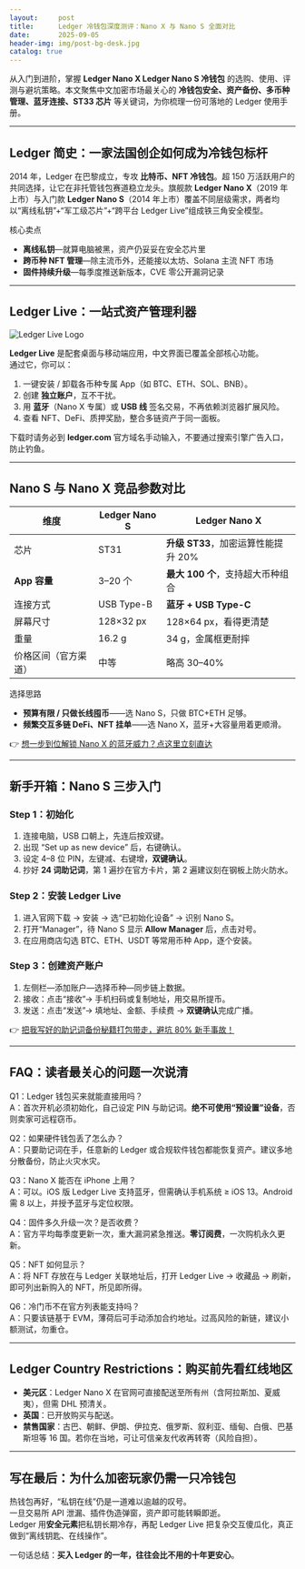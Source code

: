 ```yaml
---
layout:     post
title:      Ledger 冷钱包深度测评：Nano X 与 Nano S 全面对比
date:       2025-09-05
header-img: img/post-bg-desk.jpg
catalog: true
---
```


从入门到进阶，掌握 **Ledger Nano X Ledger Nano S 冷钱包** 的选购、使用、评测与避坑策略。本文聚焦中文加密市场最关心的 **冷钱包安全、资产备份、多币种管理、蓝牙连接、ST33 芯片** 等关键词，为你梳理一份可落地的 Ledger 使用手册。

---

## Ledger 简史：一家法国创企如何成为冷钱包标杆

2014 年，Ledger 在巴黎成立，专攻 **比特币、NFT 冷钱包**。超 150 万活跃用户的共同选择，让它在非托管钱包赛道稳立龙头。旗舰款 **Ledger Nano X**（2019 年上市）与入门款 **Ledger Nano S**（2014 年上市）覆盖不同层级需求，两者均以“离线私钥”+“军工级芯片”+“跨平台 Ledger Live”组成铁三角安全模型。

核心卖点  
- **离线私钥**—就算电脑被黑，资产仍妥妥在安全芯片里  
- **跨币种 NFT 管理**—除主流币外，还能接以太坊、Solana 主流 NFT 市场  
- **固件持续升级**—每季度推送新版本，CVE 零公开漏洞记录

---

## Ledger Live：一站式资产管理利器

<img src="none" alt="Ledger Live Logo" />

**Ledger Live** 是配套桌面与移动端应用，中文界面已覆盖全部核心功能。  
通过它，你可以：

1. 一键安装 / 卸载各币种专属 App（如 BTC、ETH、SOL、BNB）。  
2. 创建 **独立账户**，互不干扰。  
3. 用 **蓝牙**（Nano X 专属）或 **USB 线** 签名交易，不再依赖浏览器扩展风险。  
4. 查看 NFT、DeFi、质押奖励，整合多链资产于同一面板。

下载时请务必到 **ledger.com** 官方域名手动输入，不要通过搜索引擎广告入口，防止钓鱼。

---

## Nano S 与 Nano X 竞品参数对比

| **维度** | **Ledger Nano S** | **Ledger Nano X** |
| --- | --- | --- |
| 芯片 | ST31 | **升级 ST33**，加密运算性能提升 20% |
| **App 容量** | 3–20 个 | **最大 100 个**，支持超大币种组合 |
| 连接方式 | USB Type-B | **蓝牙 + USB Type-C** |
| 屏幕尺寸 | 128×32 px | 128×64 px，看得更清楚 |
| 重量 | 16.2 g | 34 g，金属框更耐摔 |
| 价格区间（官方渠道） | 中等 | 略高 30–40% |

选择思路  
- **预算有限 / 只做长线囤币**——选 Nano S，只做 BTC+ETH 足够。  
- **频繁交互多链 DeFi、NFT 挂单**——选 Nano X，蓝牙+大容量用着更顺滑。  

👉 [想一步到位解锁 Nano X 的蓝牙威力？点这里立刻直达](https://okxdog.com/)

---

## 新手开箱：Nano S 三步入门

### Step 1：初始化  
1. 连接电脑，USB 口朝上，先连后按双键。  
2. 出现 “Set up as new device” 后，右键确认。  
3. 设定 4–8 位 PIN，左键减、右键增，**双键确认**。  
4. 抄好 **24 词助记词**，第 1 遍抄在官方卡片，第 2 遍建议刻在钢板上防火防水。

### Step 2：安装 Ledger Live  
1. 进入官网下载 → 安装 → 选“已初始化设备” → 识别 Nano S。  
2. 打开“Manager”，待 Nano S 显示 **Allow Manager** 后，点击对号。  
3. 在应用商店勾选 BTC、ETH、USDT 等常用币种 App，逐个安装。

### Step 3：创建资产账户  
1. 左侧栏—添加账户—选择币种—同步链上数据。  
2. 接收：点击“接收”→ 手机扫码或复制地址，用交易所提币。  
3. 发送：点击“发送”→ 填地址、金额、手续费 → **双键确认**完成广播。  

👉 [把我写好的助记词备份秘籍打包带走，避坑 80% 新手事故！](https://okxdog.com/)

---

## FAQ：读者最关心的问题一次说清

Q1：Ledger 钱包买来就能直接用吗？  
A：首次开机必须初始化，自己设定 PIN 与助记词。**绝不可使用“预设置”设备**，否则卖家可远程窃币。

Q2：如果硬件钱包丢了怎么办？  
A：只要助记词在手，任意新的 Ledger 或合规软件钱包都能恢复资产。建议多地分散备份，防止火灾水灾。

Q3：Nano X 能否在 iPhone 上用？  
A：可以。iOS 版 Ledger Live 支持蓝牙，但需确认手机系统 ≥ iOS 13。Android 需 8 以上，并授予蓝牙与定位权限。

Q4：固件多久升级一次？是否收费？  
A：官方平均每季度更新一次，重大漏洞紧急推送。**零订阅费**，一次购机永久更新。

Q5：NFT 如何显示？  
A：将 NFT 存放在与 Ledger 关联地址后，打开 Ledger Live → 收藏品 → 刷新，即可列出新购入的 NFT，所见即所得。

Q6：冷门币不在官方列表能支持吗？  
A：只要该链基于 EVM，薄荷后可手动添加合约地址。过高风险的新链，建议小额测试，勿重仓。

---

## Ledger Country Restrictions：购买前先看红线地区

- **美元区**：Ledger Nano X 在官网可直接配送至所有州（含阿拉斯加、夏威夷），但需 DHL 预清关。  
- **英国**：已开放购买与配送。  
- **禁售国家**：古巴、朝鲜、伊朗、伊拉克、俄罗斯、叙利​​亚、缅甸、白俄、巴基斯坦等 16 国。若你在当地，可让可信亲友代收再转寄（风险自担）。

---

## 写在最后：为什么加密玩家仍需一只冷钱包

热钱包再好，“私钥在线”仍是一道难以逾越的叹号。  
一旦交易所 API 泄漏、插件伪造弹窗，资产即可能转瞬即逝。  
Ledger 用**安全元素**把私钥长期冷存，再配 Ledger Live 把复杂交互傻瓜化，真正做到“离线钥匙、在线操作”。  

一句话总结：**买入 Ledger 的一年，往往会比不用的十年更安心**。